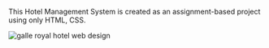 This Hotel Management System is created as an assignment-based project using only HTML, CSS.

![galle royal hotel web design](https://github.com/user-attachments/assets/923de7e2-f999-42d5-9fd3-19bc6ff5bba9)
